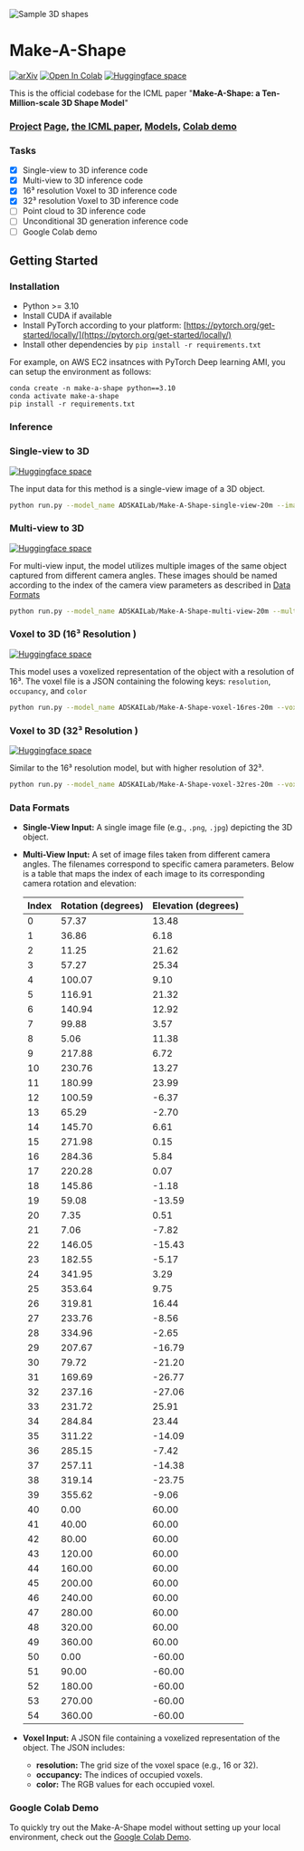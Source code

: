 ![Sample 3D shapes](https://www.research.autodesk.com/app/uploads/2024/04/make-a-shape-3d-model.png)

# Make-A-Shape

[![arXiv](https://img.shields.io/badge/arXiv-2401.11067-b31b1b.svg)](https://arxiv.org/abs/2401.11067) 
[![Open In Colab](https://colab.research.google.com/assets/colab-badge.svg)](https://colab.research.google.com/drive/1XIoeanLjXIDdLow6qxY7cAZ6YZpqY40d?usp=sharing) 
[![Huggingface space](https://img.shields.io/badge/🤗-Huggingface-yello.svg)](https://huggingface.co/ADSKAILab)


This is the official codebase for the ICML paper "**Make-A-Shape: a Ten-Million-scale 3D Shape Model**"

### [Project](https://www.research.autodesk.com/publications/generative-ai-make-a-shape/) [Page](https://edward1997104.github.io/make-a-shape/), [the ICML paper](https://proceedings.mlr.press/v235/hui24a.html), [Models](https://huggingface.co/ADSKAILab), [Colab demo](https://colab.research.google.com/drive/1XIoeanLjXIDdLow6qxY7cAZ6YZpqY40d?usp=sharing)

### Tasks
- [x] Single-view to 3D inference code
- [x] Multi-view to 3D inference code
- [x] 16³ resolution Voxel to 3D inference code
- [x] 32³ resolution Voxel to 3D inference code
- [ ] Point cloud to 3D inference code
- [ ] Unconditional 3D generation inference code
- [ ] Google Colab demo
      
## Getting Started

### Installation
- Python >= 3.10
- Install CUDA if available
- Install PyTorch according to your platform: [https://pytorch.org/get-started/locally/](https://pytorch.org/get-started/locally/) 
- Install other dependencies by `pip install -r requirements.txt`

For example, on AWS EC2 insatnces with PyTorch Deep learning AMI, you can setup the environment as follows:
```
conda create -n make-a-shape python==3.10
conda activate make-a-shape
pip install -r requirements.txt
```
### Inference

### Single-view to 3D
[![Huggingface space](https://img.shields.io/badge/🤗-Huggingface-yello.svg)](https://huggingface.co/ADSKAILab/Make-A-Shape-single-view-20m)

The input data for this method is a single-view image of a 3D object.

```sh
python run.py --model_name ADSKAILab/Make-A-Shape-single-view-20m --images examples/single_view/jenga.png --output_dir examples --output_format obj 
```

### Multi-view to 3D
[![Huggingface space](https://img.shields.io/badge/🤗-Huggingface-yello.svg)](https://huggingface.co/ADSKAILab/Make-A-Shape-multi-view-20m)

For multi-view input, the model utilizes multiple images of the same object captured from different camera angles. These images should be named according to the index of the camera view parameters as described in [Data Formats](#data-formats)

```sh
python run.py --model_name ADSKAILab/Make-A-Shape-multi-view-20m --multi_view_images examples/multi_view/000.png examples/multi_view/006.png examples/multi_view/010.png examples/multi_view/026.png --output_dir examples --output_format obj 
```


### Voxel to 3D (16³ Resolution )
[![Huggingface space](https://img.shields.io/badge/🤗-Huggingface-yello.svg)](https://huggingface.co/ADSKAILab/Make-A-Shape-voxel-16res-20m)

This model uses a voxelized representation of the object with a resolution of 16³. The voxel file is a JSON containing the folowing keys: `resolution`, `occupancy`, and `color`

```sh
python run.py --model_name ADSKAILab/Make-A-Shape-voxel-16res-20m --voxel_files examples/voxel/voxel_16.json --output_dir examples --output_format obj
```

### Voxel to 3D (32³ Resolution )
[![Huggingface space](https://img.shields.io/badge/🤗-Huggingface-yello.svg)](https://huggingface.co/ADSKAILab/Make-A-Shape-voxel-32res-20m)

Similar to the 16³ resolution model, but with higher resolution of 32³. 

```sh
python run.py --model_name ADSKAILab/Make-A-Shape-voxel-32res-20m --voxel_files examples/voxel/voxel_32.json --output_dir examples --output_format obj
```

### Data Formats

- **Single-View Input:** A single image file (e.g., `.png`, `.jpg`) depicting the 3D object.
- **Multi-View Input:** A set of image files taken from different camera angles. The filenames correspond to specific camera parameters. Below is a table that maps the index of each image to its corresponding camera rotation and elevation:

  | **Index** | **Rotation (degrees)** | **Elevation (degrees)** |
  |-----------|------------------------|-------------------------|
  | 0         | 57.37                  | 13.48                   |
  | 1         | 36.86                  | 6.18                    |
  | 2         | 11.25                  | 21.62                   |
  | 3         | 57.27                  | 25.34                   |
  | 4         | 100.07                 | 9.10                    |
  | 5         | 116.91                 | 21.32                   |
  | 6         | 140.94                 | 12.92                   |
  | 7         | 99.88                  | 3.57                    |
  | 8         | 5.06                   | 11.38                   |
  | 9         | 217.88                 | 6.72                    |
  | 10        | 230.76                 | 13.27                   |
  | 11        | 180.99                 | 23.99                   |
  | 12        | 100.59                 | -6.37                   |
  | 13        | 65.29                  | -2.70                   |
  | 14        | 145.70                 | 6.61                    |
  | 15        | 271.98                 | 0.15                    |
  | 16        | 284.36                 | 5.84                    |
  | 17        | 220.28                 | 0.07                    |
  | 18        | 145.86                 | -1.18                   |
  | 19        | 59.08                  | -13.59                  |
  | 20        | 7.35                   | 0.51                    |
  | 21        | 7.06                   | -7.82                   |
  | 22        | 146.05                 | -15.43                  |
  | 23        | 182.55                 | -5.17                   |
  | 24        | 341.95                 | 3.29                    |
  | 25        | 353.64                 | 9.75                    |
  | 26        | 319.81                 | 16.44                   |
  | 27        | 233.76                 | -8.56                   |
  | 28        | 334.96                 | -2.65                   |
  | 29        | 207.67                 | -16.79                  |
  | 30        | 79.72                  | -21.20                  |
  | 31        | 169.69                 | -26.77                  |
  | 32        | 237.16                 | -27.06                  |
  | 33        | 231.72                 | 25.91                   |
  | 34        | 284.84                 | 23.44                   |
  | 35        | 311.22                 | -14.09                  |
  | 36        | 285.15                 | -7.42                   |
  | 37        | 257.11                 | -14.38                  |
  | 38        | 319.14                 | -23.75                  |
  | 39        | 355.62                 | -9.06                   |
  | 40        | 0.00                   | 60.00                   |
  | 41        | 40.00                  | 60.00                   |
  | 42        | 80.00                  | 60.00                   |
  | 43        | 120.00                 | 60.00                   |
  | 44        | 160.00                 | 60.00                   |
  | 45        | 200.00                 | 60.00                   |
  | 46        | 240.00                 | 60.00                   |
  | 47        | 280.00                 | 60.00                   |
  | 48        | 320.00                 | 60.00                   |
  | 49        | 360.00                 | 60.00                   |
  | 50        | 0.00                   | -60.00                  |
  | 51        | 90.00                  | -60.00                  |
  | 52        | 180.00                 | -60.00                  |
  | 53        | 270.00                 | -60.00                  |
  | 54        | 360.00                 | -60.00                  |

- **Voxel Input:** A JSON file containing a voxelized representation of the object. The JSON includes:
  - **resolution:** The grid size of the voxel space (e.g., 16 or 32).
  - **occupancy:** The indices of occupied voxels.
  - **color:** The RGB values for each occupied voxel. 


### Google Colab Demo

To quickly try out the Make-A-Shape model without setting up your local environment, check out the [Google Colab Demo](https://colab.research.google.com/drive/1XIoeanLjXIDdLow6qxY7cAZ6YZpqY40d?usp=sharing).
